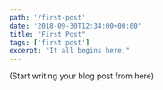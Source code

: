 ```yaml
---
path: '/first-post'
date: '2018-09-30T12:34:00+00:00'
title: "First Post"
tags: ['first post']
excerpt: "It all begins here."
---
```

(Start writing your blog post from here)